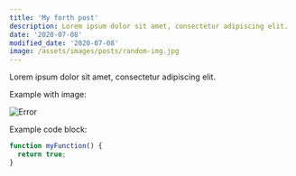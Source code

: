 ```yaml
---
title: 'My forth post'
description: Lorem ipsum dolor sit amet, consectetur adipiscing elit.
date: '2020-07-08'
modified_date: '2020-07-08'
image: /assets/images/posts/random-img.jpg
---
```


Lorem ipsum dolor sit amet, consectetur adipiscing elit.

Example with image:

![Error](@@baseUrl@@/assets/images/posts/error.png)

Example code block:

```js
function myFunction() {
  return true;
}
```
